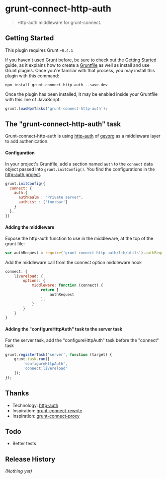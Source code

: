 # grunt-connect-http-auth

> Http-auth middleware for grunt-connect.

## Getting Started
This plugin requires Grunt `~0.4.1`

If you haven't used [Grunt](http://gruntjs.com/) before, be sure to check out the [Getting Started](http://gruntjs.com/getting-started) guide, as it explains how to create a [Gruntfile](http://gruntjs.com/sample-gruntfile) as well as install and use Grunt plugins. Once you're familiar with that process, you may install this plugin with this command:

```shell
npm install grunt-connect-http-auth --save-dev
```

Once the plugin has been installed, it may be enabled inside your Gruntfile with this line of JavaScript:

```js
grunt.loadNpmTasks('grunt-connect-http-auth');
```

## The "grunt-connect-http-auth" task

Grunt-connect-http-auth is using [http-auth](https://github.com/gevorg/http-auth) of [gevorg](https://github.com/gevorg) as a middleware layer to add authenication.

#### Configuration
In your project's Gruntfile, add a section named `auth` to the `connect` data object passed into `grunt.initConfig()`. You find the configurations in the [http-auth project](https://github.com/gevorg/http-auth#configurations).

```js
grunt.initConfig({
  connect: {
    auth:{
      authRealm : "Private server",
      authList : ['foo:bar']
    }
  },
})
```

#### Adding the middleware
Expose the http-auth function to use in the middleware, at the top of the grunt file:
```js
var authRequest = require('grunt-connect-http-auth/lib/utils').authRequest;
```

Add the middleware call from the connect option middleware hook
```js
connect: {
    livereload: {
        options: {
            middleware: function (connect) {
                return [
                    authRequest
                ];
            }
        }
    }
}
```

#### Adding the "configureHttpAuth" task to the server task
For the server task, add the "configureHttpAuth" task before the "connect" task
```js
grunt.registerTask('server', function (target) {
    grunt.task.run([
        'configureHttpAuth',
        'connect:livereload'
    ]);
});
```

## Thanks
* Technology: [http-auth](https://github.com/gevorg/http-auth)
* Inspiration: [grunt-connect-rewrite](https://github.com/viart/grunt-connect-rewrite)
* Inspiration: [grunt-connect-proxy](https://github.com/drewzboto/grunt-connect-proxy)

## Todo
* Better tests

## Release History
_(Nothing yet)_
